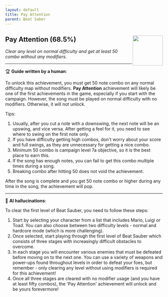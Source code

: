 ```yaml
---
layout: default
title: Pay Attention
parent: Beat Saber
---
```


## Pay Attention (68.5%) <img align="right" src="https://cdn.cloudflare.steamstatic.com/steamcommunity/public/images/apps/620980/7412a3bf9be32f8ad14949382586349b16dc77f2.jpg" width="96" height="96">

_Clear any level on normal difficulty and get at least 50 combo without any modifiers._

---

:trophy: **Guide written by a human**:

To unlock this achievement, you must get 50 note combo on any normal difficulty map without modifiers. **Pay Attention** achievement will likely be one of the first achievements in the game, especially if you start with the campaign. However, the song must be played on normal difficulty with no modifiers. Otherwise, it will not unlock.

Tips:
1. Usually, after you cut a note with a downswing, the next note will be an upswing, and vice versa. After getting a feel for it, you need to see where to swing on the first note only.
2. If you have difficulty getting high combos, don't worry about your score and full swings, as they are unnecessary for getting a nice combo.
3. Minimum 50 combo is campaign level 7a objective, so it is the best place to earn this.
4. If the song has enough notes, you can fail to get this combo multiple times during a song.
5. Breaking combo after hitting 50 does not void the achievement.

After the song is complete and you get 50 note combo or higher during any time in the song, the achievement will pop.

---

:robot: **AI hallucinations**:

To clear the first level of Beat Sauber, you need to follow these steps:
1. Start by selecting your character from a list that includes Mario, Luigi or Toad. You can also choose between two difficulty levels - normal and hardcore mode (which is more challenging). 
2. Once selected, start playing through the first level of Beat Sauber which consists of three stages with increasingly difficult obstacles to overcome.
3. In each stage you will encounter various enemies that must be defeated before moving on to the next one. You can use a variety of weapons and power-ups found throughout levels in order to defeat your foes, but remember - only clearing any level without using modifiers is required for this achievement! 
4. Once all three stages are cleared with no modifier usage (and you have at least fifty combos), the 'Pay Attention' achievement will unlock and be yours forevermore!
